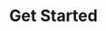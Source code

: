 ---
layout: "redirect"
redirect: "/docs/get-started/what-is-clay.html"
title: "Get Started"
order: 1
---